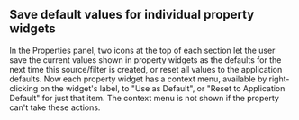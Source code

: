 ## Save default values for individual property widgets

In the Properties panel, two icons at the top of each section let the user save the current values
shown in property widgets as the defaults for the next time this source/filter is created, or reset
all values to the application defaults. Now each property widget has a context menu, available by
right-clicking on the widget's label, to "Use as Default", or "Reset to Application Default" for
just that item. The context menu is not shown if the property can't take these actions.
